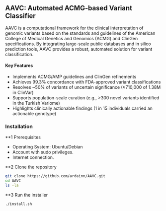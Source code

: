 ## AAVC: Automated ACMG-based Variant Classifier
AAVC is a computational framework for the clinical interpretation of genomic variants based on the standards and guidelines of the American College of Medical Genetics and Genomics (ACMG) and ClinGen specifications. By integrating large-scale public databases and in silico prediction tools, AAVC provides a robust, automated solution for variant classification.

#### Key Features
- Implements ACMG/AMP guidelines and ClinGen refinements
- Achieves 99.3% concordance with FDA-approved variant classifications
- Resolves ~50% of variants of uncertain significance (≈710,000 of 1.38M in ClinVar)
- Supports population-scale curation (e.g., >300 novel variants identified in the Turkish Variome)
- Highlights clinically actionable findings (1 in 15 individuals carried an actionable genotype)

### Installation

**1 Prerequisites

- Operating System: Ubuntu/Debian
- Account with sudo privileges.
- Internet connection.

**2 Clone the repository

```bash
git clone https://github.com/ardainn/AAVC.git
cd AAVC
ls -la
```

**3 Run the installer

```bash
./install.sh
```
